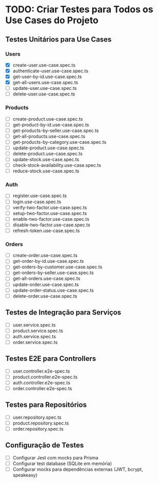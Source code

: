 # TODO: Criar Testes para Todos os Use Cases do Projeto

## Testes Unitários para Use Cases

### Users
- [x] create-user.use-case.spec.ts
- [x] authenticate-user.use-case.spec.ts
- [x] get-user-by-id.use-case.spec.ts
- [x] get-all-users.use-case.spec.ts
- [ ] update-user.use-case.spec.ts
- [ ] delete-user.use-case.spec.ts

### Products
- [ ] create-product.use-case.spec.ts
- [ ] get-product-by-id.use-case.spec.ts
- [ ] get-products-by-seller.use-case.spec.ts
- [ ] get-all-products.use-case.spec.ts
- [ ] get-products-by-category.use-case.spec.ts
- [ ] update-product.use-case.spec.ts
- [ ] delete-product.use-case.spec.ts
- [ ] update-stock.use-case.spec.ts
- [ ] check-stock-availability.use-case.spec.ts
- [ ] reduce-stock.use-case.spec.ts

### Auth
- [ ] register.use-case.spec.ts
- [ ] login.use-case.spec.ts
- [ ] verify-two-factor.use-case.spec.ts
- [ ] setup-two-factor.use-case.spec.ts
- [ ] enable-two-factor.use-case.spec.ts
- [ ] disable-two-factor.use-case.spec.ts
- [ ] refresh-token.use-case.spec.ts

### Orders
- [ ] create-order.use-case.spec.ts
- [ ] get-order-by-id.use-case.spec.ts
- [ ] get-orders-by-customer.use-case.spec.ts
- [ ] get-orders-by-seller.use-case.spec.ts
- [ ] get-all-orders.use-case.spec.ts
- [ ] update-order.use-case.spec.ts
- [ ] update-order-status.use-case.spec.ts
- [ ] delete-order.use-case.spec.ts

## Testes de Integração para Serviços
- [ ] user.service.spec.ts
- [ ] product.service.spec.ts
- [ ] auth.service.spec.ts
- [ ] order.service.spec.ts

## Testes E2E para Controllers
- [ ] user.controller.e2e-spec.ts
- [ ] product.controller.e2e-spec.ts
- [ ] auth.controller.e2e-spec.ts
- [ ] order.controller.e2e-spec.ts

## Testes para Repositórios
- [ ] user.repository.spec.ts
- [ ] product.repository.spec.ts
- [ ] order.repository.spec.ts

## Configuração de Testes
- [ ] Configurar Jest com mocks para Prisma
- [ ] Configurar test database (SQLite em memória)
- [ ] Configurar mocks para dependências externas (JWT, bcrypt, speakeasy)
